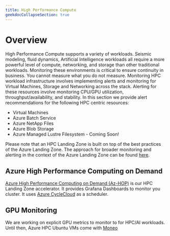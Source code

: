 ```yaml
---
title: High Performance Compute
geekdocCollapseSection: true
---
```


# Overview

High Performance Compute supports a variety of workloads. Seismic modeling, fluid dynamics, Artificial Intelligence workloads all require a more powerful level of compute, networking, and storage than other traditional workloads.  Monitoring these environments is critical to ensure continuity in business. You cannot measure what you do not measure. Monitoring HPC workload infrastructure involves implementing alerts and monitoring for Virtual Machines, Storage and Networking across the stack. Alerting for these resources involve monitoring CPU/GPU utilization, throughput/availability, and stability. In this section we provide alert recommendations for the following HPC centric resources:

* Virtual Machines
* Azure Batch Service
* Azure NetApp Files
* Azure Blob Storage
* Azure Managed Lustre Filesystem - Coming Soon!

Please note that an HPC Landing Zone is built on top of the best practices of the Azure Landing Zone. The approach for broader monitoring and alerting in the context of the Azure Landing Zone can be found [here](https://azure.github.io/azure-monitor-baseline-alerts/patterns/alz/Monitoring-and-Alerting/).

## Azure High Performance Computing on Demand

[Azure High Performance Computing on Demand (Az-HOP)](https://learn.microsoft.com/azure/cloud-adoption-framework/scenarios/azure-hpc/azure-hpc-landing-zone-accelerator) is our HPC Landing Zone accelerator. It provides Grafana Dashboards to monitor you cluster. It uses [Azure CycleCloud](https://learn.microsoft.com/azure/cyclecloud/overview?view=cyclecloud-8) as a scheduler.

## GPU Monitoring

We are working on explicit GPU metrics to monitor to for HPC/AI workloads. Until then, Azure HPC Ubuntu VMs come with [Moneo](https://github.com/Azure/Moneo)
